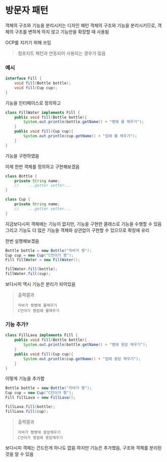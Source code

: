 # 방문자 패턴

객체의 구조와 기능을 분리시키는 디자인 패턴
객체의 구조와 기능을 분리시키므로, 객체의 구조를 변하게 하지 않고 기능만을 확장할 때 사용됨

OCP를 지키기 위해 쓰임

> 컴포지트 패턴과 연동되어 사용되는 경우가 많음

### 예시

```java
interface Fill {
    void fill(Bottle bottle);
    void fill(Cup cup);
}
```

기능을 인터페이스로 정의하고

```java
class FillWater implements Fill {
    public void fill(Bottle bottle){
        System.out.println(bottle.getName() + "병에 물 채우기");
    }
    public void fill(Cup cup){
        System.out.println(cup.getName() + "컵에 물 채우기");
    }
}
```

기능을 구현하였음

이제 한번 객체를 정의하고 구현해보겠음

```java
class Bottle {
    private String name;
	//    ...getter setter...
}
```

```java
class Cup {
    private String name;
	//    ...getter setter...
}
```

지금보다시피 객체에는 기능이 없지만, 기능을 구현한 클래스로 기능을 수행할 수 있음
그리고 기능도 더 많은 기능을 객체와 상관없이 구현할 수 있으므로 확장에 유리

한번 실행해보겠음

```java
Bottle bottle = new Bottle("자바가 짱");
Cup cup = new Cup("C언어가 짱");
Fill fillWater = new FillWater();

fillWater.fill(bottle);
fillWater.fill(cup);
```

보다시피 역시 기능은 분리가 되어있음

> 출력결과
>
> ```console
> 자바가 짱병에 물채우기
> C언어가 짱컵에 물채우기
> ```

### 기능 추가?

```java
class FillLava implements Fill {
    public void fill(Bottle bottle){
        System.out.println(bottle.getName() + "병에 용암 채우기");
    }
    public void fill(Cup cup){
        System.out.println(cup.getName() + "컵에 용암 채우기");
    }
}
```

이렇게 기능을 추가함

```java
Bottle bottle = new Bottle("자바가 짱");
Cup cup = new Cup("C언어가 짱");
Fill fillLava = new FillLava();

fillLava.fill(bottle);
fillLava.fill(cup);
```

> 출력결과
>
> ```console
> 자바가 짱병에 용암채우기
> C언어가 짱컵에 용암채우기
> ```

보다시피 객체는 건드린게 하나도 없음
하지만 기능은 추가했음, 구조와 객체를 분리된 것을 알 수 있음